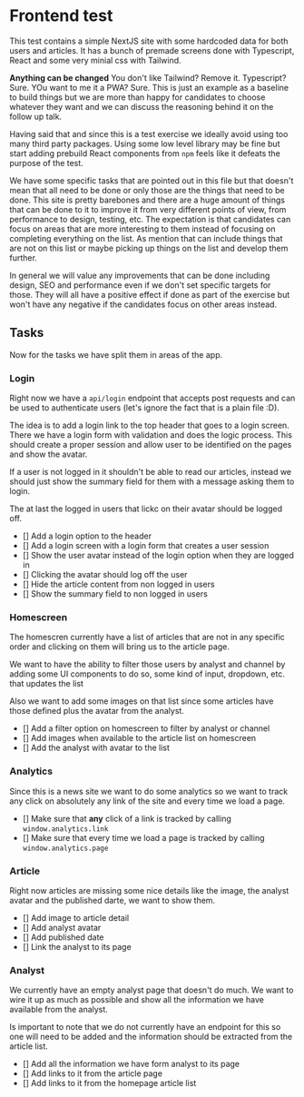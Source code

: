 # Frontend test

This test contains a simple NextJS site with some hardcoded data for both users and articles. It has a bunch of premade screens done with Typescript, React and some very minial css with Tailwind.

**Anything can be changed** You don't like Tailwind? Remove it. Typescript? Sure. YOu want to me it a PWA? Sure. This is just an example as a baseline to build things but we are more than happy for candidates to choose whatever they want and we can discuss the reasoning behind it on the follow up talk.

Having said that and since this is a test exercise we ideally avoid using too many third party packages. Using some low level library may be fine but start adding prebuild React components from `npm` feels like it defeats the purpose of the test.

We have some specific tasks that are pointed out in this file but that doesn't mean that all need to be done or only those are the things that need to be done. This site is pretty barebones and there are a huge amount of things that can be done to it to improve it from very different points of view, from performance to design, testing, etc. The expectation is that candidates can focus on areas that are more interesting to them instead of focusing on completing everything on the list. As mention that can include things that are not on this list or maybe picking up things on the list and develop them further.

In general we will value any improvements that can be done including design, SEO and performance even if we don't set specific targets for those. They will all have a positive effect if done as part of the exercise but won't have any negative if the candidates focus on other areas instead.

## Tasks

Now for the tasks we have split them in areas of the app.

### Login

Right now we have a `api/login` endpoint that accepts post requests and can be used to authenticate users (let's ignore the fact that is a plain file :D).

The idea is to add a login link to the top header that goes to a login screen. There we have a login form with validation and does the logic process. This should create a proper session and allow user to be identified on the pages and show the avatar.

If a user is not logged in it shouldn't be able to read our articles, instead we should just show the summary field for them with a message asking them to login.

The at last the logged in users that lickc on their avatar should be logged off.

- [] Add a login option to the header
- [] Add a login screen with a login form that creates a user session
- [] Show the user avatar instead of the login option when they are logged in
- [] Clicking the avatar should log off the user
- [] Hide the article content from non logged in users
- [] Show the summary field to non logged in users


### Homescreen

The homescren currently have a list of articles that are not in any specific order and clicking on them will bring us to the article page.

We want to have the ability to filter those users by analyst and channel by adding some UI components to do so, some kind of input, dropdown, etc. that updates the list

Also we want to add some images on that list since some articles have those defined plus the avatar from the analyst.

- [] Add a filter option on homescreen to filter by analyst or channel
- [] Add images when available to the article list on homescreen
- [] Add the analyst with avatar to the list

### Analytics

Since this is a news site we want to do some analytics so we want to track any click on absolutely any link of the site and every time we load a page.

- [] Make sure that **any** click of a link is tracked by calling `window.analytics.link`
- [] Make sure that every time we load a page is tracked by calling `window.analytics.page`

### Article

Right now articles are missing some nice details like the image, the analyst avatar and the published darte, we want to show them.

- [] Add image to article detail
- [] Add analyst avatar
- [] Add published date
- [] Link the analyst to its page

### Analyst

We currently have an empty analyst page that doesn't do much. We want to wire it up as much as possible and show all the information we have available from the analyst.

Is important to note that we do not currently have an endpoint for this so one will need to be added and the information should be extracted from the article list.

- [] Add all the information we have form analyst to its page
- [] Add links to it from the article page
- [] Add links to it from the homepage article list
